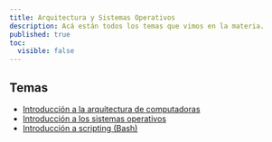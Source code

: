 ```yaml
---
title: Arquitectura y Sistemas Operativos
description: Acá están todos los temas que vimos en la materia.
published: true
toc:
  visible: false
---
```


## Temas

- [Introducción a la arquitectura de computadoras](/apuntes/primer-cuatrimestre/ayso/temas/introduccion-a-la-arquitectura-de-computadoras)
- [Introducción a los sistemas operativos](/apuntes/primer-cuatrimestre/ayso/temas/introduccion-a-los-sistemas-operativos)
- [Introducción a scripting (Bash)](/apuntes/primer-cuatrimestre/ayso/temas/introduccion-a-scripting-bash)
